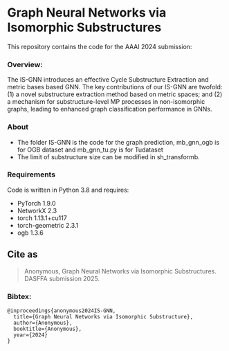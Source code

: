 # Graph Neural Networks via Isomorphic Substructures
This repository contains the code for the AAAI 2024 submission:


### Overview:
The IS-GNN introduces an effective Cycle Substructure Extraction and metric bases based GNN. The key contributions of our IS-GNN are twofold: (1) a novel substructure extraction method based on metric spaces; and (2) a mechanism for substructure-level MP processes in non-isomorphic graphs, leading to enhanced graph classification performance in GNNs.

### About
* The folder IS-GNN is the code for the graph prediction, mb_gnn_ogb is for OGB dataset and mb_gnn_tu.py is for Tudataset
* The limit of substructure size can be modified in sh_transformb.

### Requirements
Code is written in Python 3.8 and requires:
* PyTorch   1.9.0
* NetworkX  2.3
* torch  1.13.1+cu117
* torch-geometric   2.3.1
* ogb     1.3.6

## Cite as
> Anonymous, Graph Neural Networks via Isomorphic Substructures. DASFFA submission 2025.

### Bibtex:
```
@inproceedings{anonymous2024IS-GNN,
  title={Graph Neural Networks via Isomorphic Substructure},
  author={Anonymous},
  booktitle={Anonymous},
  year={2024}
}
